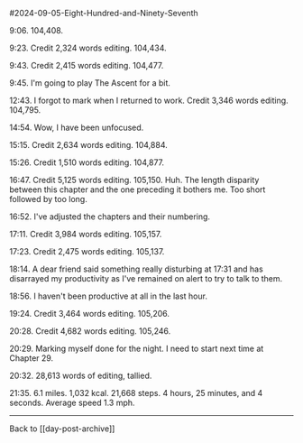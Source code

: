 #2024-09-05-Eight-Hundred-and-Ninety-Seventh

9:06.  104,408.

9:23.  Credit 2,324 words editing.  104,434.

9:43.  Credit 2,415 words editing.  104,477.

9:45.  I'm going to play The Ascent for a bit.

12:43.  I forgot to mark when I returned to work.  Credit 3,346 words editing.  104,795.

14:54.  Wow, I have been unfocused.

15:15.  Credit 2,634 words editing.  104,884.

15:26.  Credit 1,510 words editing.  104,877.

16:47.  Credit 5,125 words editing.  105,150.  Huh.  The length disparity between this chapter and the one preceding it bothers me.  Too short followed by too long.

16:52.  I've adjusted the chapters and their numbering.

17:11.  Credit 3,984 words editing.  105,157.

17:23.  Credit 2,475 words editing.  105,137.

18:14.  A dear friend said something really disturbing at 17:31 and has disarrayed my productivity as I've remained on alert to try to talk to them.

18:56.  I haven't been productive at all in the last hour.

19:24.  Credit 3,464 words editing.  105,206.

20:28.  Credit 4,682 words editing.  105,246.

20:29.  Marking myself done for the night.  I need to start next time at Chapter 29.

20:32.  28,613 words of editing, tallied.

21:35.  6.1 miles.  1,032 kcal.  21,668 steps.  4 hours, 25 minutes, and 4 seconds.  Average speed 1.3 mph.

---
Back to [[day-post-archive]]